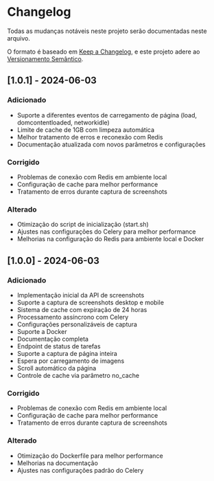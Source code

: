 # Changelog

Todas as mudanças notáveis neste projeto serão documentadas neste arquivo.

O formato é baseado em [Keep a Changelog](https://keepachangelog.com/pt-BR/1.0.0/),
e este projeto adere ao [Versionamento Semântico](https://semver.org/lang/pt-BR/).

## [1.0.1] - 2024-06-03

### Adicionado
- Suporte a diferentes eventos de carregamento de página (load, domcontentloaded, networkidle)
- Limite de cache de 1GB com limpeza automática
- Melhor tratamento de erros e reconexão com Redis
- Documentação atualizada com novos parâmetros e configurações

### Corrigido
- Problemas de conexão com Redis em ambiente local
- Configuração de cache para melhor performance
- Tratamento de erros durante captura de screenshots

### Alterado
- Otimização do script de inicialização (start.sh)
- Ajustes nas configurações do Celery para melhor performance
- Melhorias na configuração do Redis para ambiente local e Docker

## [1.0.0] - 2024-06-03

### Adicionado
- Implementação inicial da API de screenshots
- Suporte a captura de screenshots desktop e mobile
- Sistema de cache com expiração de 24 horas
- Processamento assíncrono com Celery
- Configurações personalizáveis de captura
- Suporte a Docker
- Documentação completa
- Endpoint de status de tarefas
- Suporte a captura de página inteira
- Espera por carregamento de imagens
- Scroll automático da página
- Controle de cache via parâmetro no_cache

### Corrigido
- Problemas de conexão com Redis em ambiente local
- Configuração de cache para melhor performance
- Tratamento de erros durante captura de screenshots

### Alterado
- Otimização do Dockerfile para melhor performance
- Melhorias na documentação
- Ajustes nas configurações padrão do Celery 